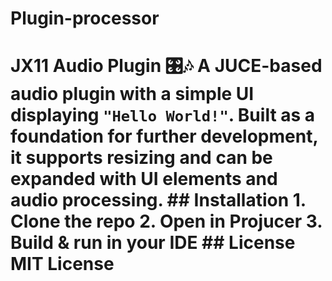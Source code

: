 # Plugin-processor
# JX11 Audio Plugin 🎛️🎶   A JUCE-based audio plugin with a simple UI displaying `"Hello World!"`. Built as a foundation for further development, it supports resizing and can be expanded with UI elements and audio processing.    ## Installation   1. Clone the repo   2. Open in Projucer   3. Build &amp; run in your IDE    ## License   MIT License  
